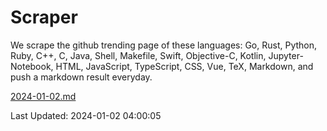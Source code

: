 # Scraper

We scrape the github trending page of these languages: Go, Rust, Python, Ruby, C++, C, Java, Shell, Makefile, Swift, Objective-C, Kotlin, Jupyter-Notebook, HTML, JavaScript, TypeScript, CSS, Vue, TeX, Markdown, and push a markdown result everyday.

[2024-01-02.md](https://github.com/yangwenmai/github-trending-backup/blob/master/2024-01-02.md)

Last Updated: 2024-01-02 04:00:05